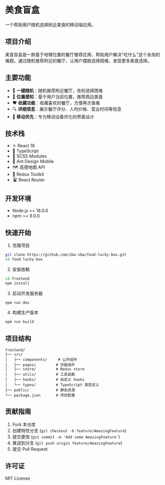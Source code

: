 # 美食盲盒

一个帮助用户随机选择附近美食的移动端应用。

## 项目介绍

美食盲盒是一款基于地理位置的餐厅推荐应用，帮助用户解决"吃什么"这个永恒的难题。通过随机推荐附近的餐厅，让用户摆脱选择困难，发现更多美食选择。

## 主要功能

- 🎯 **一键随机**：随机推荐附近餐厅，告别选择困难
- 📍 **位置感知**：基于用户当前位置，推荐周边美食
- ❤️ **收藏功能**：收藏喜欢的餐厅，方便再次查看
- 🔍 **详细信息**：展示餐厅评分、人均价格、营业时间等信息
- 📱 **移动优先**：专为移动设备优化的界面设计

## 技术栈

- ⚛️ React 18
- 📘 TypeScript
- 🎨 SCSS Modules
- 📱 Ant Design Mobile
- 🗺️ 高德地图 API
- 🔄 Redux Toolkit
- 🛣️ React Router

## 开发环境

- Node.js >= 18.0.0
- npm >= 9.0.0

## 快速开始

1. 克隆项目
```bash
git clone https://github.com/zbw-zbw/food-lucky-box.git
cd food-lucky-box
```

2. 安装依赖
```bash
cd frontend
npm install
```

3. 启动开发服务器
```bash
npm run dev
```

4. 构建生产版本
```bash
npm run build
```

## 项目结构

```
frontend/
├── src/
│   ├── components/     # 公共组件
│   ├── pages/         # 页面组件
│   ├── store/         # Redux store
│   ├── utils/         # 工具函数
│   ├── hooks/         # 自定义 hooks
│   └── types/         # TypeScript 类型定义
├── public/            # 静态资源
└── package.json       # 项目配置
```

## 贡献指南

1. Fork 本仓库
2. 创建特性分支 (`git checkout -b feature/AmazingFeature`)
3. 提交更改 (`git commit -m 'Add some AmazingFeature'`)
4. 推送到分支 (`git push origin feature/AmazingFeature`)
5. 提交 Pull Request

## 许可证

MIT License 

